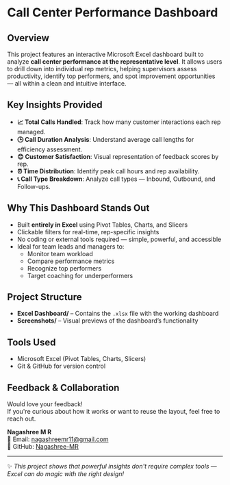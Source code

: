 # Call Center Performance Dashboard

## Overview

This project features an interactive Microsoft Excel dashboard built to analyze **call center performance at the representative level**. It allows users to drill down into individual rep metrics, helping supervisors assess productivity, identify top performers, and spot improvement opportunities — all within a clean and intuitive interface.

## Key Insights Provided

- **📈 Total Calls Handled**: Track how many customer interactions each rep managed.
- **🕒 Call Duration Analysis**: Understand average call lengths for efficiency assessment.
- **😊 Customer Satisfaction**: Visual representation of feedback scores by rep.
- **⏰ Time Distribution**: Identify peak call hours and rep availability.
- **📞 Call Type Breakdown**: Analyze call types — Inbound, Outbound, and Follow-ups.

## Why This Dashboard Stands Out

- Built **entirely in Excel** using Pivot Tables, Charts, and Slicers
- Clickable filters for real-time, rep-specific insights
- No coding or external tools required — simple, powerful, and accessible
- Ideal for team leads and managers to:
  - Monitor team workload
  - Compare performance metrics
  - Recognize top performers
  - Target coaching for underperformers

## Project Structure

- **Excel Dashboard/** – Contains the `.xlsx` file with the working dashboard
- **Screenshots/** – Visual previews of the dashboard’s functionality

## Tools Used

- Microsoft Excel (Pivot Tables, Charts, Slicers)
- Git & GitHub for version control

## Feedback & Collaboration

Would love your feedback!  
If you're curious about how it works or want to reuse the layout, feel free to reach out.

**Nagashree M R**  
📧 Email: nagashreemr11@gmail.com  
🔗 GitHub: [Nagashree-MR](https://github.com/Nagashree-MR)

---

✨ *This project shows that powerful insights don't require complex tools — Excel can do magic with the right design!*  
